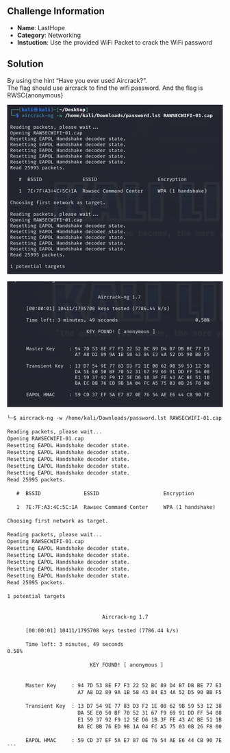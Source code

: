 ## Challenge Information
- **Name**: LastHope
- **Category**: Networking
- **Instuction**: Use the provided WiFi Packet to crack the WiFi password

## Solution
By using the hint “Have you ever used Aircrack?”.  
The flag should use aircrack to find the wifi password.
And the flag is RWSC{anonymous}

![Alt text](image12343143.png)


![Alt text](image1122312.png)



```
└─$ aircrack-ng -w /home/kali/Downloads/password.lst RAWSECWIFI-01.cap

Reading packets, please wait...
Opening RAWSECWIFI-01.cap
Resetting EAPOL Handshake decoder state.
Resetting EAPOL Handshake decoder state.
Resetting EAPOL Handshake decoder state.
Resetting EAPOL Handshake decoder state.
Resetting EAPOL Handshake decoder state.
Read 25995 packets.

   #  BSSID              ESSID                     Encryption

   1  7E:7F:A3:4C:5C:1A  Rawsec Command Center     WPA (1 handshake)

Choosing first network as target.

Reading packets, please wait...
Opening RAWSECWIFI-01.cap
Resetting EAPOL Handshake decoder state.
Resetting EAPOL Handshake decoder state.
Resetting EAPOL Handshake decoder state.
Resetting EAPOL Handshake decoder state.
Resetting EAPOL Handshake decoder state.
Read 25995 packets.

1 potential targets


                               Aircrack-ng 1.7 

      [00:00:01] 10411/1795708 keys tested (7786.44 k/s) 

      Time left: 3 minutes, 49 seconds                            0.58%

                           KEY FOUND! [ anonymous ]


      Master Key     : 94 7D 53 8E F7 F3 22 52 BC 89 D4 B7 DB BE 77 E3 
                       A7 A8 D2 89 9A 1B 58 43 84 E3 4A 52 D5 90 BB F5 

      Transient Key  : 13 D7 54 9E 77 83 D3 F2 1E 08 62 9B 59 53 12 38 
                       DA 5E E0 50 BF 70 52 31 67 F9 69 91 DD FF 54 08 
                       E1 59 37 92 F9 12 5E D6 1B 3F FE 43 AC BE 51 1B 
                       BA EC BB 76 ED 9B 1A 04 FC A5 75 03 0B 26 F8 00 

      EAPOL HMAC     : 59 CD 37 EF 5A E7 87 0E 76 54 AE E6 44 CB 90 7E ```

      
